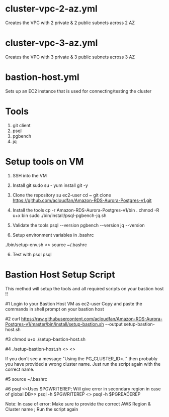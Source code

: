 cluster-vpc-2-az.yml
====================
Creates the VPC with 2 private & 2 public subnets across 2 AZ

cluster-vpc-3-az.yml
====================
Creates the VPC with 3 private & 3 public subnets across 3 AZ

bastion-host.yml
================
Sets up an EC2 instance that is used for connecting/testing the cluster

Tools
=====
1. git client
2. psql
3. pgbench
4. jq


Setup tools on VM
=================
1. SSH into the VM

2. Install git
sudo su -
yum install git -y

3. Clone the repository
su ec2-user
cd ~
git clone https://github.com/acloudfan/Amazon-RDS-Aurora-Postgres-v1.git

4. Install the tools
cp -r Amazon-RDS-Aurora-Postgres-v1/bin .
chmod -R u+x bin
sudo ./bin/install/psql-pgbench-jq.sh

5. Validate the tools
psql --version
pgbench --version
jq --version

6. Setup environment variables in .bashrc

./bin/setup-env.sh  <<AWS REGION>>
source ~/.bashrc

6. Test with psql
psql

Bastion Host Setup Script
=========================
This method will setup the tools and all required scripts on your bastion host !!


#1 Login to your Bastion Host VM as ec2-user
Copy and paste the commands in shell prompt on your bastion host

#2
curl https://raw.githubusercontent.com/acloudfan/Amazon-RDS-Aurora-Postgres-v1/master/bin/install/setup-bastion.sh --output setup-bastion-host.sh 

#3
chmod u+x ./setup-bastion-host.sh 

#4
./setup-bastion-host.sh <<Provide AWS Region>>   <<Provide DB Cluster ID>>

If you don't see a message "Using the PG_CLUSTER_ID=.." then probably you have provided a wrong cluster name. Just run the script again with the correct name.

#5
source ~/.bashrc

#6
psql                                  <<Uses $PGWRITEREP; Will give error in secondary region in case of global DB>>
psql    -h $PGWRITEREP                <<Will give error in secondary region in case of global DB>>
psql    -h $PGREADEREP

Note: 
In case of error: Make sure to provide the correct AWS Region & Cluster name ; Run the script again